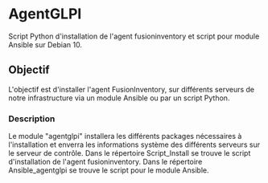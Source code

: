 # AgentGLPI
Script Python d'installation de l'agent fusioninventory et script pour module Ansible sur Debian 10.

## Objectif
L'objectif est d'installer l'agent FusionInventory, sur différents serveurs de notre infrastructure via un module Ansible ou par un script Python.

### Description
Le module "agentglpi" installera les différents packages nécessaires à l'installation et enverra les informations système des différents serveurs sur le serveur de contrôle.
Dans le répertoire Script_Install se trouve le script d'installation de l'agent fusioninventory.
Dans le répertoire Ansible_agentglpi se trouve le script pour le module Ansible. 